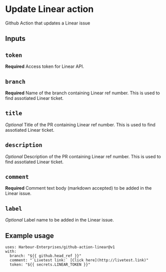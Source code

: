 # Update Linear action

Github Action that updates a Linear issue

## Inputs

## `token`

**Required** Access token for Linear API.

## `branch`

**Required** Name of the branch containing Linear ref number. This is used to find assotiated Linear ticket.

## `title`

*Optional* Title of the PR containing Linear ref number. This is used to find assotiated Linear ticket.

## `description`

*Optional* Description of the PR containing Linear ref number. This is used to find assotiated Linear ticket.

## `comment`

**Required** Comment text body (markdown accepted) to be added in the Linear issue.

## `label`

*Optional* Label name to be added in the Linear issue.

## Example usage

```
uses: Harbour-Enterprises/github-action-linear@v1
with:
  branch: "${{ github.head_ref }}"
  comment: "`Livetest link:` [Click here](http://livetest.link)"
  token: "${{ secrets.LINEAR_TOKEN }}"
```